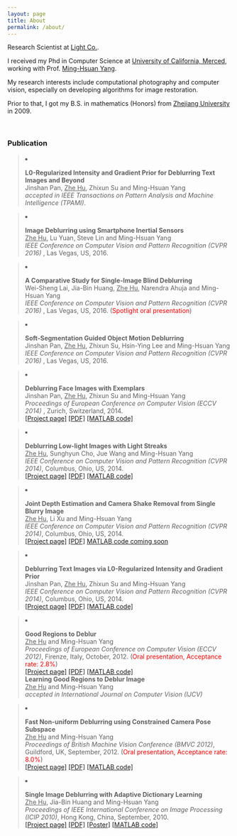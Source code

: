 ```yaml
---
layout: page
title: About
permalink: /about/
---
```


Research Scientist at [Light Co.](https://light.co). 

I received my Phd in Computer Science at [University of California, Merced](http://www.ucmerced.edu/), working with Prof. [Ming-Hsuan Yang](http://faculty.ucmerced.edu/mhyang/). 
                                
My research interests include computational photography and computer vision, especially on developing algorithms for image restoration.
                               
Prior to that, I got my B.S. in mathematics (Honors) from [Zhejiang University](http://www.zju.edu.cn/english/) in 2009.

<br>

<h3>Publication</h3>

<blockquote><li><p>
<b>L0-Regularized Intensity and Gradient Prior for Deblurring Text Images and Beyond</b>
<br>Jinshan Pan, <u>Zhe Hu</u>, Zhixun Su and Ming-Hsuan Yang <br> 
<i>accepted in  IEEE Transactions on Pattern Analysis and Machine Intelligence (TPAMI)</i>.<br>
</p></li></blockquote>

<blockquote><li><p>
<b>Image Deblurring using Smartphone Inertial Sensors</b>
<br><u>Zhe Hu</u>, Lu Yuan, Steve Lin and Ming-Hsuan Yang <br> 
<i>IEEE Conference on Computer Vision and Pattern Recognition 
(CVPR 2016)</i>
, Las Vegas, US, 2016.<br>
</p></li></blockquote>

<blockquote><li><p>
<b>A Comparative Study for Single-Image Blind Deblurring</b>
<br>Wei-Sheng Lai, Jia-Bin Huang, <u>Zhe Hu</u>, Narendra Ahuja and Ming-Hsuan Yang <br> 
<i>IEEE Conference on Computer Vision and Pattern Recognition 
(CVPR 2016)</i>
, Las Vegas, US, 2016. (<FONT COLOR="RED">Spotlight oral presentation</FONT>) <br>
</p></li></blockquote>

<blockquote><li><p>
<b>Soft-Segmentation Guided Object Motion Deblurring</b>
<br>Jinshan Pan, <u>Zhe Hu</u>, Zhixun Su, Hsin-Ying Lee and Ming-Hsuan Yang <br> 
<i>IEEE Conference on Computer Vision and Pattern Recognition 
(CVPR 2016)</i>
, Las Vegas, US, 2016.<br>
</p></li></blockquote>

<blockquote><li><p>
<b>Deblurring Face Images with Exemplars</b>
<br>Jinshan Pan, <u>Zhe Hu</u>, Zhixun Su and Ming-Hsuan Yang<br>
<i>Proceedings of European Conference on Computer Vision (ECCV 2014)</i>
, Zurich, Switzerland, 2014.<br>
<a href="https://eng.ucmerced.edu/people/zhu/ECCV14_facedeblur.html">[Project page]</a>
<a href="https://eng.ucmerced.edu/people/zhu/ECCV14_facedeblur.pdf">[PDF]</a>
<a href="https://eng.ucmerced.edu/people/zhu/ECCV14_facedeblur_code.zip">
[MATLAB code]</a>
</p></li></blockquote>

<blockquote><li><p>
<b>Deblurring Low-light Images with Light Streaks</b>
<br><u>Zhe Hu</u>, Sunghyun Cho, Jue Wang and Ming-Hsuan Yang<br>
<i>IEEE Conference on Computer Vision and Pattern Recognition (CVPR 2014)</i>, Columbus, Ohio, US, 2014.<br>
<a href="https://eng.ucmerced.edu/people/zhu/CVPR14_lightstreak.html">[Project page]</a>
<a href="https://eng.ucmerced.edu/people/zhu/CVPR14_lightstreak.pdf">[PDF]</a>
<a href="https://eng.ucmerced.edu/people/zhu/CVPR14_lightstreak_code.zip">
[MATLAB code]</a>
</p></li></blockquote>

<blockquote><li><p>
<b>Joint Depth Estimation and Camera Shake Removal from Single Blurry Image</b>
<br><u>Zhe Hu</u>, Li Xu and Ming-Hsuan Yang<br> 
<i>IEEE Conference on Computer Vision and Pattern Recognition 
(CVPR 2014)</i>, Columbus, Ohio, US, 2014.<br>
<a href="https://eng.ucmerced.edu/people/zhu/CVPR14_depthdeblur.html">[Project page]</a>
<a href="https://eng.ucmerced.edu/people/zhu/CVPR14_deblurdepth.pdf">[PDF]</a>
<a href="https://eng.ucmerced.edu/people/zhu/cvpr14_depthdeblur_code.zip">
MATLAB code coming soon</a>
</p></li></blockquote>

<blockquote><li><p>
<b>Deblurring Text Images via L0-Regularized Intensity and Gradient Prior</b>
<br>Jinshan Pan, <u>Zhe Hu</u>, Zhixun Su and Ming-Hsuan Yang<br>
<i>IEEE Conference on Computer Vision and Pattern Recognition 
(CVPR 2014)</i>, Columbus, Ohio, US, 2014.<br>
<a href="https://eng.ucmerced.edu/people/zhu/CVPR14_text.html">[Project page]</a>
<a href="https://eng.ucmerced.edu/people/zhu/CVPR14_deblurtext.pdf">[PDF]</a>
<a HREF="https://eng.ucmerced.edu/people/zhu/CVPR14_text_code_blind.zip">
[MATLAB code]</a>
</p></li></blockquote>

<blockquote><li><p>
<b>Good Regions to Deblur</b>
<br><u>Zhe Hu</u> and Ming-Hsuan Yang<br> 
<i>Proceedings of European Conference on Computer Vision 
(ECCV 2012)</i>,
Firenze, Italy, October, 2012. (<FONT COLOR="RED">Oral presentation, Acceptance rate: 2.8%</FONT>)<br>
<a href="https://eng.ucmerced.edu/people/zhu/GoodRegion.html">[Project page]</a>
<a href="https://eng.ucmerced.edu/people/zhu/ECCV12.pdf">[PDF]</a>
<a href="https://eng.ucmerced.edu/people/zhu/ECCV12_code.zip">
[MATLAB code]</a> 
<br />
<b>Learning Good Regions to Deblur Image</b> 
<br><u>Zhe Hu</u> and Ming-Hsuan Yang<br> 
<i>accepted in International Journal on Computer Vision (IJCV)</i><br>
</p></li></blockquote>

<blockquote><li><p>
<b>Fast Non-uniform Deblurring using Constrained Camera Pose Subspace</b>
<br><u>Zhe Hu</u> and Ming-Hsuan Yang<br> 
<i>Proceedings of British Machine Vision Conference 
(BMVC 2012)</i>,
Guildford, UK, September, 2012. (<FONT COLOR="RED">Oral presentation, Acceptance rate: 8.0%</FONT>)<br>
<a href="https://eng.ucmerced.edu/people/zhu/FastNonuniform.html">[Project page]</a>
<a href="https://eng.ucmerced.edu/people/zhu/BMVC12.pdf">[PDF]</a>
<a href="https://eng.ucmerced.edu/people/zhu/BMVC12_code.zip">
[MATLAB code]</a>
</p></li></blockquote>

<blockquote><li><p>
<b>Single Image Deblurring with Adaptive Dictionary Learning</b>
<br><u>Zhe Hu</u>, Jia-Bin Huang and Ming-Hsuan Yang<br> 
<i>Proceedings of IEEE International Conference on Image Processing 
(ICIP 2010)</i>,
Hong Kong, China, September, 2010.<br>
<a href="https://eng.ucmerced.edu/people/zhu/AdaptDict.html">[Project page]</a>
<a href="https://eng.ucmerced.edu/people/zhu/ICIP10.pdf">[PDF]</a>
<a href="https://eng.ucmerced.edu/people/zhu/ICIP10_poster.pdf">[Poster]</a>
<a href="https://eng.ucmerced.edu/people/zhu/ICIP10_deblur.zip">
[MATLAB code]</a>
</p></li></blockquote>

